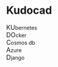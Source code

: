 # Kudocad
<span style="font-size: larger;">KU</span>bernetes<br>
<span style="font-size: larger;">DO</span>cker <br>
<span style="font-size: larger;">C</span>osmos db<br>
<span style="font-size: larger;">A</span>zure<br>
<span style="font-size: larger;">D</span>jango<br>
